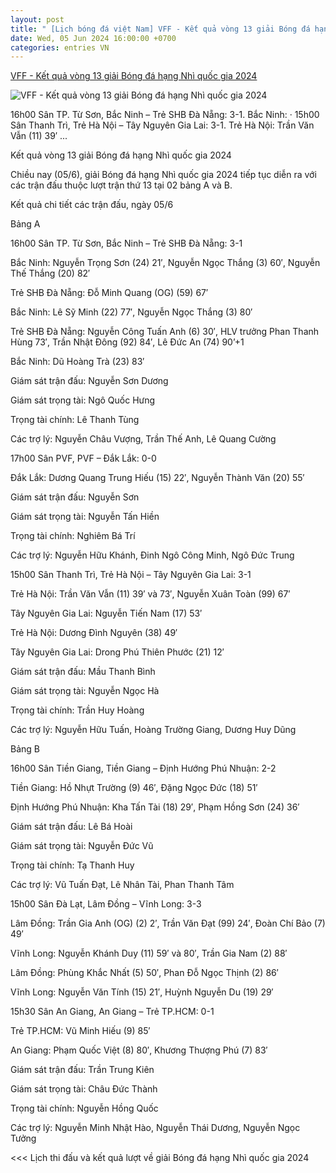 ```yaml
---
layout: post
title: " [Lịch bóng đá việt Nam] VFF - Kết quả vòng 13 giải Bóng đá hạng Nhì quốc gia 2024"
date: Wed, 05 Jun 2024 16:00:00 +0700
categories: entries VN
---
```

[VFF - Kết quả vòng 13 giải Bóng đá hạng Nhì quốc gia 2024](https://vff.org.vn/ket-qua-vong-13-giai-bong-da-hang-nhi-quoc-gia-2024/)

![VFF - Kết quả vòng 13 giải Bóng đá hạng Nhì quốc gia 2024](https://vff.org.vn/wp-content/uploads/2024/06/pvf-dak-lack-e1717587223643.jpg)

16h00 Sân TP. Từ Sơn, Bắc Ninh – Trẻ SHB Đà Nẵng: 3-1. Bắc Ninh: · 15h00 Sân Thanh Trì, Trẻ Hà Nội – Tây Nguyên Gia Lai: 3-1. Trẻ Hà Nội: Trần Văn Vẫn (11) 39′ ...

Kết quả vòng 13 giải Bóng đá hạng Nhì quốc gia 2024

Chiều nay (05/6), giải Bóng đá hạng Nhì quốc gia 2024 tiếp tục diễn ra với các trận đấu thuộc lượt trận thứ 13 tại 02 bảng A và B.

Kết quả chi tiết các trận đấu, ngày 05/6

Bảng A

16h00 Sân TP. Từ Sơn, Bắc Ninh – Trẻ SHB Đà Nẵng: 3-1

Bắc Ninh: Nguyễn Trọng Sơn (24) 21′, Nguyễn Ngọc Thắng (3) 60′, Nguyễn Thế Thắng (20) 82′

Trẻ SHB Đà Nẵng: Đỗ Minh Quang (OG) (59) 67′

Bắc Ninh: Lê Sỹ Minh (22) 77′, Nguyễn Ngọc Thắng (3) 80′

Trẻ SHB Đà Nẵng: Nguyễn Công Tuấn Anh (6) 30′, HLV trưởng Phan Thanh Hùng 73′, Trần Nhật Đông (92) 84′, Lê Đức An (74) 90’+1

Bắc Ninh: Dũ Hoàng Trà (23) 83′

Giám sát trận đấu: Nguyễn Sơn Dương

Giám sát trọng tài: Ngô Quốc Hưng

Trọng tài chính: Lê Thanh Tùng

Các trợ lý: Nguyễn Châu Vượng, Trần Thế Anh, Lê Quang Cường

17h00 Sân PVF, PVF – Đắk Lắk: 0-0

Đắk Lắk: Dương Quang Trung Hiếu (15) 22′, Nguyễn Thành Văn (20) 55′



Giám sát trận đấu: Nguyễn Sơn

Giám sát trọng tài: Nguyễn Tấn Hiền

Trọng tài chính: Nghiêm Bá Trí

Các trợ lý: Nguyễn Hữu Khánh, Đinh Ngô Công Minh, Ngô Đức Trung

15h00 Sân Thanh Trì, Trẻ Hà Nội – Tây Nguyên Gia Lai: 3-1

Trẻ Hà Nội: Trần Văn Vẫn (11) 39′ và 73′, Nguyễn Xuân Toàn (99) 67′

Tây Nguyên Gia Lai: Nguyễn Tiến Nam (17) 53′

Trẻ Hà Nội: Dương Đình Nguyên (38) 49′

Tây Nguyên Gia Lai: Drong Phú Thiên Phước (21) 12′

Giám sát trận đấu: Mầu Thanh Bình

Giám sát trọng tài: Nguyễn Ngọc Hà

Trọng tài chính: Trần Huy Hoàng

Các trợ lý: Nguyễn Hữu Tuấn, Hoàng Trường Giang, Dương Huy Dũng

Bảng B

16h00 Sân Tiền Giang, Tiền Giang – Định Hướng Phú Nhuận: 2-2

Tiền Giang: Hồ Nhựt Trường (9) 46′, Đặng Ngọc Đức (18) 51′

Định Hướng Phú Nhuận: Kha Tấn Tài (18) 29′, Phạm Hồng Sơn (24) 36′

Giám sát trận đấu: Lê Bá Hoài

Giám sát trọng tài: Nguyễn Đức Vũ

Trọng tài chính: Tạ Thanh Huy

Các trợ lý: Vũ Tuấn Đạt, Lê Nhân Tài, Phan Thanh Tâm

15h00 Sân Đà Lạt, Lâm Đồng – Vĩnh Long: 3-3

Lâm Đồng: Trần Gia Anh (OG) (2) 2′, Trần Văn Đạt (99) 24′, Đoàn Chí Bảo (7) 49′

Vĩnh Long: Nguyễn Khánh Duy (11) 59′ và 80′, Trần Gia Nam (2) 88′

Lâm Đồng: Phùng Khắc Nhất (5) 50′, Phan Đỗ Ngọc Thịnh (2) 86′

Vĩnh Long: Nguyễn Văn Tính (15) 21′, Huỳnh Nguyễn Du (19) 29′

15h30 Sân An Giang, An Giang – Trẻ TP.HCM: 0-1

Trẻ TP.HCM: Vũ Minh Hiếu (9) 85′

An Giang: Phạm Quốc Việt (8) 80′, Khương Thượng Phú (7) 83′



Giám sát trận đấu: Trần Trung Kiên

Giám sát trọng tài: Châu Đức Thành

Trọng tài chính: Nguyễn Hồng Quốc

Các trợ lý: Nguyễn Minh Nhật Hào, Nguyễn Thái Dương, Nguyễn Ngọc Tưởng

<<< Lịch thi đấu và kết quả lượt về giải Bóng đá hạng Nhì quốc gia 2024

